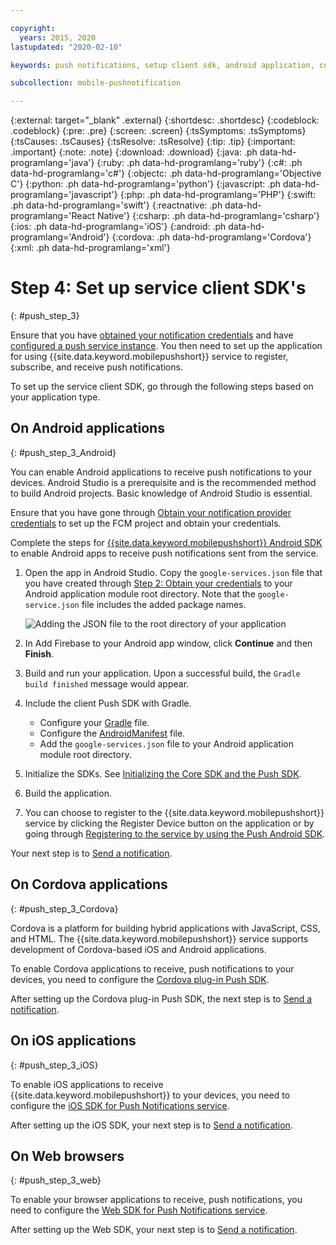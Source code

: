 ```yaml
---

copyright:
  years: 2015, 2020
lastupdated: "2020-02-10"

keywords: push notifications, setup client sdk, android application, cordova application, iOS application, web browser

subcollection: mobile-pushnotification

---
```


{:external: target="_blank" .external}
{:shortdesc: .shortdesc}
{:codeblock: .codeblock}
{:pre: .pre}
{:screen: .screen}
{:tsSymptoms: .tsSymptoms}
{:tsCauses: .tsCauses}
{:tsResolve: .tsResolve}
{:tip: .tip}
{:important: .important}
{:note: .note}
{:download: .download}
{:java: .ph data-hd-programlang='java'}
{:ruby: .ph data-hd-programlang='ruby'}
{:c#: .ph data-hd-programlang='c#'}
{:objectc: .ph data-hd-programlang='Objective C'}
{:python: .ph data-hd-programlang='python'}
{:javascript: .ph data-hd-programlang='javascript'}
{:php: .ph data-hd-programlang='PHP'}
{:swift: .ph data-hd-programlang='swift'}
{:reactnative: .ph data-hd-programlang='React Native'}
{:csharp: .ph data-hd-programlang='csharp'}
{:ios: .ph data-hd-programlang='iOS'}
{:android: .ph data-hd-programlang='Android'}
{:cordova: .ph data-hd-programlang='Cordova'}
{:xml: .ph data-hd-programlang='xml'}

# Step 4: Set up service client SDK's
{: #push_step_3}

Ensure that you have [obtained your notification credentials](/docs/services/mobilepush?topic=mobile-pushnotification-push_step_1) and have [configured a push service instance](/docs/services/mobilepush?topic=mobile-pushnotification-push_step_2). You then need to set up the application for using {{site.data.keyword.mobilepushshort}} service to register, subscribe, and receive push notifications. 

To set up the service client SDK, go through the following steps based on your application type.

## On Android applications
{: #push_step_3_Android}

You can enable Android applications to receive push notifications to your devices. Android Studio is a prerequisite and is the recommended method to build Android projects. Basic knowledge of Android Studio is essential.

Ensure that you have gone through [Obtain your notification provider credentials](/docs/services/mobilepush?topic=mobile-pushnotification-push_step_1) to set up the FCM project and obtain your credentials.

Complete the steps for [{{site.data.keyword.mobilepushshort}} Android SDK](https://github.com/ibm-bluemix-mobile-services/bms-clientsdk-android-push/tree/Doc) to enable Android apps to receive push notifications sent from the service. 

1. Open the app in Android Studio. Copy the `google-services.json` file that you have created through [Step 2: Obtain your credentials](/docs/services/mobilepush?topic=mobile-pushnotification-push_step_1) to your Android application module root directory. Note that the `google-service.json` file includes the added package names.

   ![Adding the JSON file to the root directory of your application](images/FCM_7.jpg "Adding the JSON file to the root directory of your application")

1. In Add Firebase to your Android app window, click **Continue** and then **Finish**. 
1. Build and run your application. Upon a successful build, the `Gradle build finished` message would appear.
1. Include the client Push SDK with Gradle.

   - Configure your [Gradle](https://github.com/ibm-bluemix-mobile-services/bms-clientsdk-android-push/tree/Doc#configure-gradle) file. 
   - Configure the [AndroidManifest](https://github.com/ibm-bluemix-mobile-services/bms-clientsdk-android-push/tree/Doc#configure-androidmanifest) file.
   - Add the `google-services.json` file to your Android application module root directory.

1. Initialize the SDKs. See [Initializing the Core SDK and the Push SDK](https://github.com/ibm-bluemix-mobile-services/bms-clientsdk-android-push/tree/Doc#initializing-the-core-sdk-and-the-push-sdk).
1. Build the application.
1. You can choose to register to the {{site.data.keyword.mobilepushshort}} service by clicking the Register Device button on the application or by going through [Registering to the service by using the Push Android SDK](https://github.com/ibm-bluemix-mobile-services/bms-clientsdk-android-push/tree/Doc#register-to-push-notifications-ervice).

Your next step is to [Send a notification](/docs/services/mobilepush?topic=mobile-pushnotification-push_step_4).

## On Cordova applications
{: #push_step_3_Cordova}

Cordova is a platform for building hybrid applications with JavaScript, CSS, and HTML. The {{site.data.keyword.mobilepushshort}} service supports development of Cordova-based iOS and Android applications.

To enable Cordova applications to receive, push notifications to your devices, you need to configure the [Cordova plug-in Push SDK](https://github.com/ibm-bluemix-mobile-services/bms-clientsdk-cordova-plugin-push/tree/Doc#ios-app).

After setting up the Cordova plug-in Push SDK, the next step is to [Send a notification](/docs/services/mobilepush?topic=mobile-pushnotification-push_step_4).

## On iOS applications
{: #push_step_3_iOS}

To enable iOS applications to receive {{site.data.keyword.mobilepushshort}} to your devices, you need to configure the [iOS SDK for Push Notifications service](https://github.com/ibm-bluemix-mobile-services/bms-clientsdk-swift-push/tree/Doc#setup-client-application). 

After setting up the iOS SDK, your next step is to [Send a notification](/docs/services/mobilepush?topic=mobile-pushnotification-push_step_4).

## On Web browsers
{: #push_step_3_web}

To enable your browser applications to receive, push notifications, you need to configure the [Web SDK for Push Notifications service](https://github.com/ibm-bluemix-mobile-services/bms-clientsdk-javascript-webpush/blob/Doc/README.md).

After setting up the Web SDK, your next step is to [Send a notification](/docs/services/mobilepush?topic=mobile-pushnotification-push_step_4).
